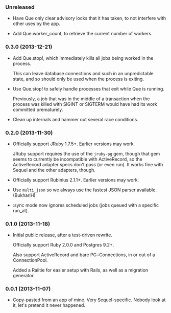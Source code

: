 ### Unreleased

*   Have Que only clear advisory locks that it has taken, to not interfere with other uses by the app.

*   Add Que.worker_count, to retrieve the current number of workers.

### 0.3.0 (2013-12-21)

*   Add Que.stop!, which immediately kills all jobs being worked in the process.

    This can leave database connections and such in an unpredictable state, and so should only be used when the process is exiting.

*   Use Que.stop! to safely handle processes that exit while Que is running.

    Previously, a job that was in the middle of a transaction when the process was killed with SIGINT or SIGTERM would have had its work committed prematurely.

*   Clean up internals and hammer out several race conditions.

### 0.2.0 (2013-11-30)

*   Officially support JRuby 1.7.5+. Earlier versions may work.

    JRuby support requires the use of the `jruby-pg` gem, though that gem seems to currently be incompatible with ActiveRecord, so the ActiveRecord adapter specs don't pass (or even run). It works fine with Sequel and the other adapters, though.

*   Officially support Rubinius 2.1.1+. Earlier versions may work.

*   Use `multi_json` so we always use the fastest JSON parser available. (BukhariH)

*   :sync mode now ignores scheduled jobs (jobs queued with a specific run_at).

### 0.1.0 (2013-11-18)

*   Initial public release, after a test-driven rewrite.

    Officially support Ruby 2.0.0 and Postgres 9.2+.

    Also support ActiveRecord and bare PG::Connections, in or out of a ConnectionPool.

    Added a Railtie for easier setup with Rails, as well as a migration generator.

### 0.0.1 (2013-11-07)

*   Copy-pasted from an app of mine. Very Sequel-specific. Nobody look at it, let's pretend it never happened.
